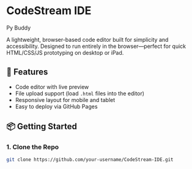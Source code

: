 # CodeStream IDE
Py Buddy


A lightweight, browser-based code editor built for simplicity and accessibility. Designed to run entirely in the browser—perfect for quick HTML/CSS/JS prototyping on desktop or iPad.

## 🚀 Features

- Code editor with live preview
- File upload support (load `.html` files into the editor)
- Responsive layout for mobile and tablet
- Easy to deploy via GitHub Pages

## 📦 Getting Started

### 1. Clone the Repo
```bash
git clone https://github.com/your-username/CodeStream-IDE.git
